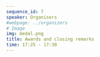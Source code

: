 ```yaml
---
sequence_id: 7
speaker: Organisers
#webpage: ../organizers
# Image
img: medal.png
title: Awards and closing remarks 
time: 17:25 - 17:30
---
```

